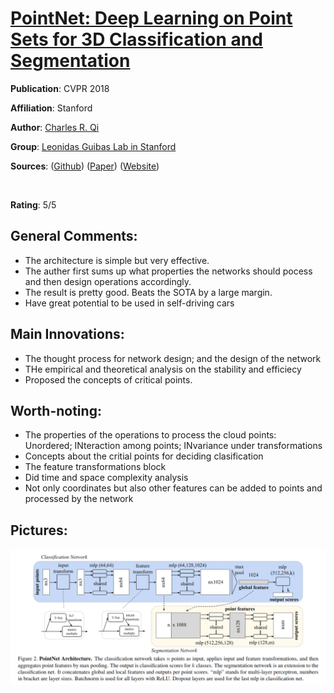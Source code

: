 [PointNet: Deep Learning on Point Sets for 3D Classification and Segmentation](https://arxiv.org/abs/1612.00593)
======

__Publication__: CVPR 2018

__Affiliation__: Stanford

__Author__: [Charles R. Qi](https://web.stanford.edu/~rqi/)

__Group__: [Leonidas Guibas Lab in Stanford](https://geometry.stanford.edu/member/guibas/)

__Sources__: ([Github](https://github.com/charlesq34/pointnet)) ([Paper](https://arxiv.org/abs/1612.00593)) ([Website](http://stanford.edu/~rqi/pointnet/))

<br/>    

__Rating__: 5/5
<br/> 

General Comments:
------
* The architecture is simple but very effective. 
* The auther first sums up what properties the networks should pocess and then design operations accordingly.
* The result is pretty good. Beats the SOTA by a large margin.
* Have great potential to be used in self-driving cars

Main Innovations:
------
* The thought process for network design; and the design of the network
* THe empirical and theoretical analysis on the stability and efficiecy
* Proposed the concepts of critical points.

Worth-noting:
------
* The properties of the operations to process the cloud points: Unordered; INteraction among points; INvariance under transformations
* Concepts about the critial points for deciding clasification
* The feature transformations block
* Did time and space complexity analysis
* Not only coordinates but also other features can be added to points and processed by the network

Pictures:
------
![Image1](../img/pointnet_net.png "Architecture")

